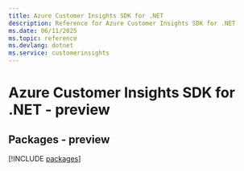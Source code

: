 ```yaml
---
title: Azure Customer Insights SDK for .NET
description: Reference for Azure Customer Insights SDK for .NET
ms.date: 06/11/2025
ms.topic: reference
ms.devlang: dotnet
ms.service: customerinsights
---
```

# Azure Customer Insights SDK for .NET - preview
## Packages - preview
[!INCLUDE [packages](customer-insights-index.md)]